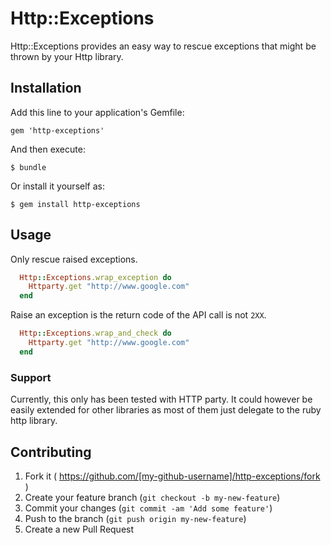 # Http::Exceptions

Http::Exceptions provides an easy way to rescue exceptions that might be thrown by your Http library.

## Installation

Add this line to your application's Gemfile:

    gem 'http-exceptions'

And then execute:

    $ bundle

Or install it yourself as:

    $ gem install http-exceptions

## Usage

Only rescue raised exceptions.

```ruby
  Http::Exceptions.wrap_exception do
    Httparty.get "http://www.google.com"
  end
```

Raise an exception is the return code of the API call is not `2XX`.

```ruby
  Http::Exceptions.wrap_and_check do
    Httparty.get "http://www.google.com"
  end
```

### Support

Currently, this only has been tested with HTTP party. It could however be easily extended for other libraries as most of them just delegate to the ruby http library.

## Contributing

1. Fork it ( https://github.com/[my-github-username]/http-exceptions/fork )
2. Create your feature branch (`git checkout -b my-new-feature`)
3. Commit your changes (`git commit -am 'Add some feature'`)
4. Push to the branch (`git push origin my-new-feature`)
5. Create a new Pull Request
